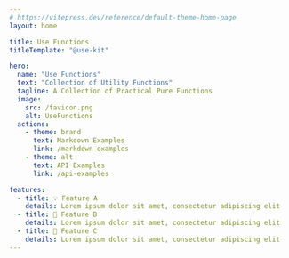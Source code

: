 ```yaml
---
# https://vitepress.dev/reference/default-theme-home-page
layout: home

title: Use Functions
titleTemplate: "@use-kit"

hero:
  name: "Use Functions"
  text: "Collection of Utility Functions"
  tagline: A Collection of Practical Pure Functions
  image:
    src: /favicon.png
    alt: UseFunctions
  actions:
    - theme: brand
      text: Markdown Examples
      link: /markdown-examples
    - theme: alt
      text: API Examples
      link: /api-examples

features:
  - title: 💡 Feature A
    details: Lorem ipsum dolor sit amet, consectetur adipiscing elit
  - title: 💫 Feature B
    details: Lorem ipsum dolor sit amet, consectetur adipiscing elit
  - title: 🔑 Feature C
    details: Lorem ipsum dolor sit amet, consectetur adipiscing elit
---
```


